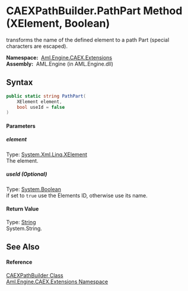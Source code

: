 CAEXPathBuilder.PathPart Method (XElement, Boolean)
===================================================
transforms the name of the defined element to a path Part (special characters are escaped).

  **Namespace:**  [Aml.Engine.CAEX.Extensions][1]  
  **Assembly:**  AML.Engine (in AML.Engine.dll)

Syntax
------

```csharp
public static string PathPart(
	XElement element,
	bool useId = false
)
```

#### Parameters

##### *element*
Type: [System.Xml.Linq.XElement][2]  
 The element.

##### *useId* (Optional)
Type: [System.Boolean][3]  
 if set to `true` use the Elements ID, otherwise use its name.

#### Return Value
Type: [String][4]  
 System.String. 

See Also
--------

#### Reference
[CAEXPathBuilder Class][5]  
[Aml.Engine.CAEX.Extensions Namespace][1]  

[1]: ../README.md
[2]: https://docs.microsoft.com/dotnet/api/system.xml.linq.xelement
[3]: https://docs.microsoft.com/dotnet/api/system.boolean
[4]: https://docs.microsoft.com/dotnet/api/system.string
[5]: README.md
[6]: https://www.automationml.org
[7]: ../../icons/logoShade.png